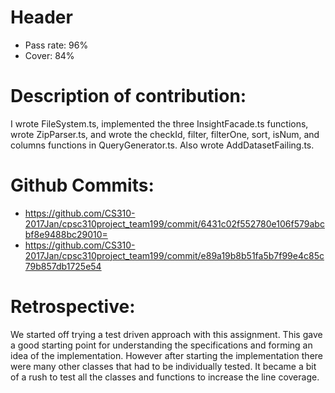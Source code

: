 # Header
* Pass rate: 96%
* Cover: 84%

# Description of contribution:
I wrote FileSystem.ts, implemented the three InsightFacade.ts functions, wrote ZipParser.ts, and wrote the checkId, filter, filterOne, sort, isNum, and columns functions in QueryGenerator.ts. Also wrote AddDatasetFailing.ts.

# Github Commits:
* https://github.com/CS310-2017Jan/cpsc310project_team199/commit/6431c02f552780e106f579abcbf8e9488bc29010=
* https://github.com/CS310-2017Jan/cpsc310project_team199/commit/e89a19b8b51fa5b7f99e4c85c79b857db1725e54

# Retrospective:
We started off trying a test driven approach with this assignment. This gave a good starting point for understanding the specifications and forming an idea of the implementation. However after starting the implementation there were many other classes that had to be individually tested. It became a bit of a rush to test all the classes and functions to increase the line coverage.